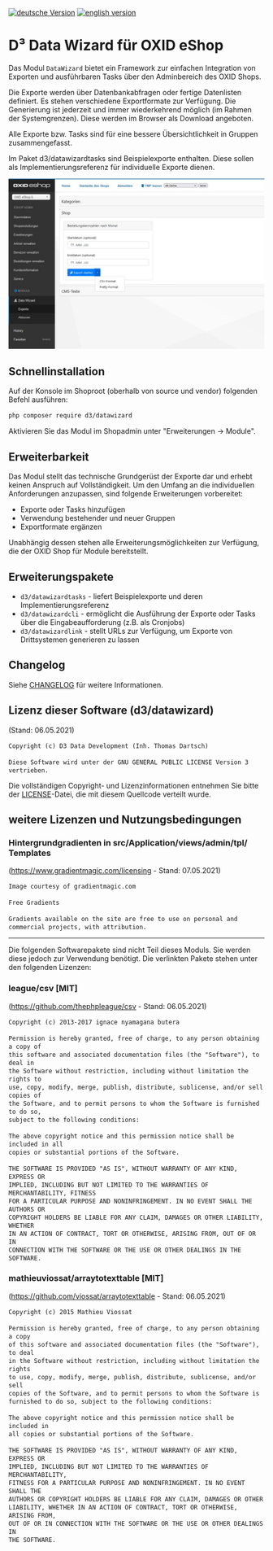 [![deutsche Version](https://logos.oxidmodule.com/de2_xs.svg)](README.md)
[![english version](https://logos.oxidmodule.com/en2_xs.svg)](README.en.md)

# D³ Data Wizard für OXID eShop

Das Modul `DataWizard` bietet ein Framework zur einfachen Integration von Exporten und ausführbaren Tasks über den Adminbereich des OXID Shops.

Die Exporte werden über Datenbankabfragen oder fertige Datenlisten definiert. Es stehen verschiedene Exportformate zur Verfügung. Die Generierung ist jederzeit und immer wiederkehrend möglich (im Rahmen der Systemgrenzen). Diese werden im Browser als Download angeboten.

Alle Exporte bzw. Tasks sind für eine bessere Übersichtlichkeit in Gruppen zusammengefasst.

Im Paket d3/datawizardtasks sind Beispielexporte enthalten. Diese sollen als Implementierungsreferenz für individuelle Exporte dienen.

![Adminbereich](assets/administration_exports.jpg "Adminbereich")

## Schnellinstallation

Auf der Konsole im Shoproot (oberhalb von source und vendor) folgenden Befehl ausführen:

```bash
php composer require d3/datawizard
``` 

Aktivieren Sie das Modul im Shopadmin unter "Erweiterungen -> Module".

## Erweiterbarkeit

Das Modul stellt das technische Grundgerüst der Exporte dar und erhebt keinen Anspruch auf Vollständigkeit. Um den Umfang an die individuellen Anforderungen anzupassen, sind folgende Erweiterungen vorbereitet:

- Exporte oder Tasks hinzufügen
- Verwendung bestehender und neuer Gruppen
- Exportformate ergänzen

Unabhängig dessen stehen alle Erweiterungsmöglichkeiten zur Verfügung, die der OXID Shop für Module bereitstellt.

## Erweiterungspakete

- `d3/datawizardtasks` - liefert Beispielexporte und deren Implementierungsreferenz
- `d3/datawizardcli` - ermöglicht die Ausführung der Exporte oder Tasks über die Eingabeaufforderung (z.B. als Cronjobs)
- `d3/datawizardlink` - stellt URLs zur Verfügung, um Exporte von Drittsystemen generieren zu lassen

## Changelog

Siehe [CHANGELOG](CHANGELOG.md) für weitere Informationen.

## Lizenz dieser Software (d3/datawizard)
(Stand: 06.05.2021)

```
Copyright (c) D3 Data Development (Inh. Thomas Dartsch)

Diese Software wird unter der GNU GENERAL PUBLIC LICENSE Version 3 vertrieben.
```

Die vollständigen Copyright- und Lizenzinformationen entnehmen Sie bitte der [LICENSE](LICENSE.md)-Datei, die mit diesem Quellcode verteilt wurde.

## weitere Lizenzen und Nutzungsbedingungen

### Hintergrundgradienten in src/Application/views/admin/tpl/ Templates
(https://www.gradientmagic.com/licensing - Stand: 07.05.2021)

```
Image courtesy of gradientmagic.com

Free Gradients

Gradients available on the site are free to use on personal and commercial projects, with attribution.
```

-------------------------------------------------------------------------------

Die folgenden Softwarepakete sind nicht Teil dieses Moduls. Sie werden diese jedoch zur Verwendung benötigt. Die verlinkten Pakete stehen unter den folgenden Lizenzen:

### league/csv [MIT]
(https://github.com/thephpleague/csv - Stand: 06.05.2021)

```
Copyright (c) 2013-2017 ignace nyamagana butera

Permission is hereby granted, free of charge, to any person obtaining a copy of
this software and associated documentation files (the "Software"), to deal in
the Software without restriction, including without limitation the rights to
use, copy, modify, merge, publish, distribute, sublicense, and/or sell copies of
the Software, and to permit persons to whom the Software is furnished to do so,
subject to the following conditions:

The above copyright notice and this permission notice shall be included in all
copies or substantial portions of the Software.

THE SOFTWARE IS PROVIDED "AS IS", WITHOUT WARRANTY OF ANY KIND, EXPRESS OR
IMPLIED, INCLUDING BUT NOT LIMITED TO THE WARRANTIES OF MERCHANTABILITY, FITNESS
FOR A PARTICULAR PURPOSE AND NONINFRINGEMENT. IN NO EVENT SHALL THE AUTHORS OR
COPYRIGHT HOLDERS BE LIABLE FOR ANY CLAIM, DAMAGES OR OTHER LIABILITY, WHETHER
IN AN ACTION OF CONTRACT, TORT OR OTHERWISE, ARISING FROM, OUT OF OR IN
CONNECTION WITH THE SOFTWARE OR THE USE OR OTHER DEALINGS IN THE SOFTWARE.
```

### mathieuviossat/arraytotexttable [MIT]
(https://github.com/viossat/arraytotexttable - Stand: 06.05.2021)

```
Copyright (c) 2015 Mathieu Viossat

Permission is hereby granted, free of charge, to any person obtaining a copy
of this software and associated documentation files (the "Software"), to deal
in the Software without restriction, including without limitation the rights
to use, copy, modify, merge, publish, distribute, sublicense, and/or sell
copies of the Software, and to permit persons to whom the Software is
furnished to do so, subject to the following conditions:

The above copyright notice and this permission notice shall be included in
all copies or substantial portions of the Software.

THE SOFTWARE IS PROVIDED "AS IS", WITHOUT WARRANTY OF ANY KIND, EXPRESS OR
IMPLIED, INCLUDING BUT NOT LIMITED TO THE WARRANTIES OF MERCHANTABILITY,
FITNESS FOR A PARTICULAR PURPOSE AND NONINFRINGEMENT. IN NO EVENT SHALL THE
AUTHORS OR COPYRIGHT HOLDERS BE LIABLE FOR ANY CLAIM, DAMAGES OR OTHER
LIABILITY, WHETHER IN AN ACTION OF CONTRACT, TORT OR OTHERWISE, ARISING FROM,
OUT OF OR IN CONNECTION WITH THE SOFTWARE OR THE USE OR OTHER DEALINGS IN
THE SOFTWARE.
```
